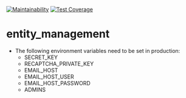 [![Maintainability](https://api.codeclimate.com/v1/badges/ac5adf3a92f288a22858/maintainability)](https://codeclimate.com/github/zypriafl/entity_management/maintainability)
[![Test Coverage](https://api.codeclimate.com/v1/badges/ac5adf3a92f288a22858/test_coverage)](https://codeclimate.com/github/zypriafl/entity_management/test_coverage)

# entity_management

* The following environment variables need to be set in production:
    * SECRET_KEY
    * RECAPTCHA_PRIVATE_KEY
    * EMAIL_HOST
    * EMAIL_HOST_USER
    * EMAIL_HOST_PASSWORD
    * ADMINS
